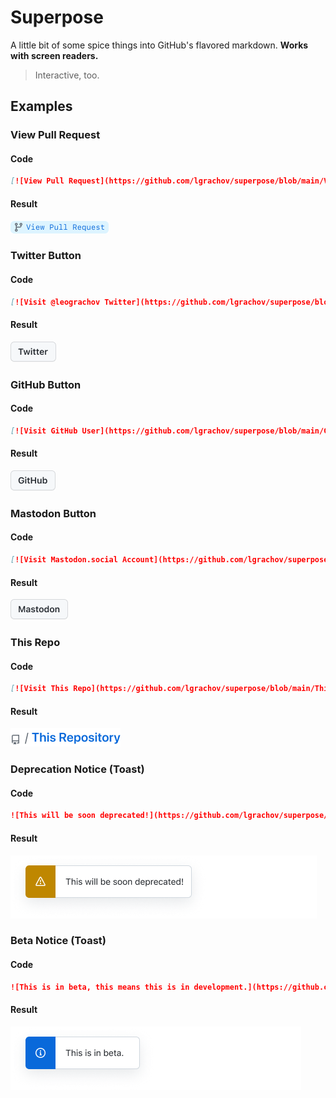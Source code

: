 # Superpose
A little bit of some spice things into GitHub's flavored markdown. **Works with screen readers.**
> Interactive, too.
## Examples
### View Pull Request
#### Code
```md
[![View Pull Request](https://github.com/lgrachov/superpose/blob/main/ViewPull.png?raw=true)](https://github.com)
```
#### Result
[![View Pull Request](https://github.com/lgrachov/superpose/blob/main/ViewPull.png?raw=true)](https://github.com)
### Twitter Button
#### Code
```md
[![Visit @leograchov Twitter](https://github.com/lgrachov/superpose/blob/main/TwitterBTN.png?raw=true)](https://twitter.com/leograchov)
```
#### Result
[![Visit Twitter User](https://github.com/lgrachov/superpose/blob/main/TwitterBTN.png?raw=true)](https://twitter.com/leograchov)
### GitHub Button
#### Code
```md
[![Visit GitHub User](https://github.com/lgrachov/superpose/blob/main/GitHubBTN.png?raw=true)](https://github.com/lgrachov)
```
#### Result
[![Visit GitHub User](https://github.com/lgrachov/superpose/blob/main/GitHubBTN.png?raw=true)](https://github.com/lgrachov)
### Mastodon Button
#### Code
```md
[![Visit Mastodon.social Account](https://github.com/lgrachov/superpose/blob/main/MastodonBTN.png?raw=true)](https://mastodon.social/@leograchov)
```
#### Result
[![Visit Mastodon.social Account](https://github.com/lgrachov/superpose/blob/main/MastodonBTN.png?raw=true)](https://mastodon.social/@leograchov)
### This Repo
#### Code
```md
[![Visit This Repo](https://github.com/lgrachov/superpose/blob/main/Thisrepo.png?raw=true)](https://github.com/lgrachov/superpose)
```
#### Result
[![Visit This Repo](https://github.com/lgrachov/superpose/blob/main/Thisrepo.png?raw=true)](https://github.com/lgrachov/superpose)
### Deprecation Notice (Toast)
#### Code
```md
![This will be soon deprecated!](https://github.com/lgrachov/superpose/blob/main/DeprWarn.png?raw=true)
```
#### Result
![This will be soon deprecated!](https://github.com/lgrachov/superpose/blob/main/DeprWarn.png?raw=true)
### Beta Notice (Toast)
#### Code
```md
![This is in beta, this means this is in development.](https://github.com/lgrachov/superpose/blob/main/BetaInfo.png?raw=true)
```
#### Result
![This is in beta, this means this is in development.](https://github.com/lgrachov/superpose/blob/main/BetaInfo.png?raw=true)